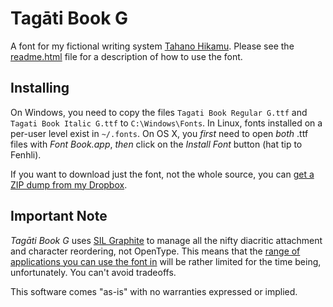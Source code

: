 Tagāti Book G
=============

A font for my fictional writing system [Tahano Hikamu](http://benung.nfshost.com/alphabet). Please see the [readme.html](http://dl.dropbox.com/u/8026017/tagatibookg/readme.html) file for a description of how to use the font.

Installing
----------

On Windows, you need to copy the files `Tagati Book Regular G.ttf` and `Tagati Book Italic G.ttf` to `C:\Windows\Fonts`. In Linux, fonts installed on a per-user level exist in `~/.fonts`. On OS X, you *first* need to open *both* .ttf files with _Font Book.app_, *then* click on the _Install Font_ button (hat tip to Fenhli).

If you want to download just the font, not the whole source, you can [get a ZIP dump from my Dropbox](http://dl.dropbox.com/u/8026017/tagatibookg/tagatibookg.zip).

Important Note
--------------

*Tagāti Book G* uses [SIL Graphite](http://graphite.sil.org) to manage all the nifty diacritic attachment and character reordering, not OpenType. This means that the [range of applications you can use the font in](http://scripts.sil.org/cms/scripts/page.php?site_id=projects&item_id=graphite_apps) will be rather limited for the time being, unfortunately. You can't avoid tradeoffs.

This software comes "as-is" with no warranties expressed or implied.
